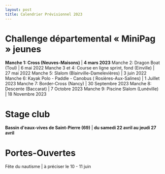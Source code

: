 ```yaml
---
layout: post
title: Calendrier Prévisionnel 2023
---
```


# Challenge départemental « MiniPag » jeunes

**Manche 1: Cross (Neuves-Maisons)** | **4 mars 2023**
Manche 2: Dragon Boat (Toul) | 6 mai 2022
Manche 3 et 4: Course en ligne sprint, fond  (Einville) | 27 mai 2022
Manche 5: Slalom (Blainville-Damelevières) | 3 juin 2022
Manche 6: Kayak Polo - Paddle - Canobus ( Rosières-Aux-Salines)  | 1 Juillet 2023
Manche 7: Border-Cross (Nancy) | 30 Septembre 2023
Manche 8: Descente (Baccarat) | 7 Octobre 2023
Manche 9: Piscine Slalom (Lunéville) | 18 Novembre 2023

# Stage club

**Bassin d'eaux-vives de Saint-Pierre (69)** | **du samedi 22 avril au jeudi 27 avril** 

# Portes-Ouvertes

Fête du nautisme | à préciser le 10 - 11 juin


